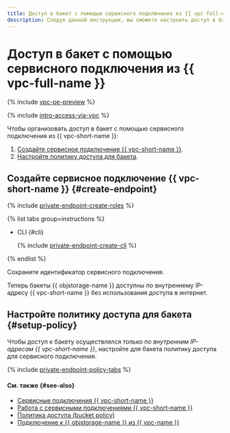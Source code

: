 ```yaml
---
title: Доступ в бакет с помощью сервисного подключения из {{ vpc-full-name }}
description: Следуя данной инструкции, вы сможете настроить доступ в бакет с помощью сервисного подключения из {{ vpc-name }}.
---
```


# Доступ в бакет с помощью сервисного подключения из {{ vpc-full-name }}

{% include [vpc-pe-preview](../../../_includes/vpc/pe-preview.md) %}

{% include [intro-access-via-vpc](../../../_includes/storage/intro-access-via-vpc.md) %}

Чтобы организовать доступ в бакет с помощью сервисного подключения из {{ vpc-short-name }}:
1. [Создайте сервисное подключение {{ vpc-short-name }}](#create-endpoint).
1. [Настройте политику доступа для бакета](#setup-policy).

## Создайте сервисное подключение {{ vpc-short-name }} {#create-endpoint}

{% include [private-endpoint-create-roles](../../../_includes/vpc/private-endpoint-create-roles.md) %}

{% list tabs group=instructions %}

- CLI {#cli}

  {% include [private-endpoint-create-cli](../../../_includes/vpc/private-endpoint-create-cli.md) %}

{% endlist %}

Сохраните идентификатор сервисного подключения.

Теперь бакеты {{ objstorage-name }} доступны по внутреннему IP-адресу {{ vpc-short-name }} без использования доступа в интернет.

## Настройте политику доступа для бакета {#setup-policy}

Чтобы доступ к бакету осуществлялся _только по внутренним IP-адресам {{ vpc-short-name }}_, настройте для бакета политику доступа для сервисного подключения.

{% include [private-endpoint-policy-tabs](../../../_includes/storage/private-endpoint-policy-tabs.md) %}

#### См. также {#see-also}

* [Сервисные подключения {{ vpc-short-name }}](../../../vpc/concepts/private-endpoint.md)
* [Работа с сервисными подключениями {{ vpc-short-name }}](../../../vpc/operations/index.md#private-endpoint)
* [Политика доступа (bucket policy)](../../../storage/concepts/policy.md)
* [Подключение к {{ objstorage-name }} из {{ vpc-name }}](../../../storage/tutorials/storage-vpc-access.md)
